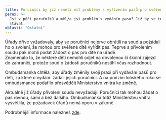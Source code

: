 ```yaml
---
title: Poručníci by již neměli mít problémy s vyřízením pasů pro svěřené děti
perex: >-
  Jsi v péči poručníků a měl/a jsi problém s vydáním pasu? Již by se to nemělo
  stávat.
oblasti: "Ostatní"
---
```


<p>Úřady dříve vyžadovaly, aby se poručníci nejprve obrátili na soud a požádali ho o svolení, že mohou pro svěřené dítě vyřídit pas. Teprve s přivolením soudu pak mohli podat žádost o pas pro dítě na úřadě. <br />Znamenalo to, že některé děti nemohli odjet na dovolenou či školní zájezd do zahraničí, protože soud o žádosti poručníků nestihl včas rozhodnout.</p><p>Ombudsmanka chtěla, aby úřady změnily svoji praxi při vydávání pasů pro děti, za které o vydání&nbsp; žádali jejich poručníci. A na podzim loňského roku se ombudsmance podařilo přesvědčit Ministerstvo vnitra ke změně. </p><p>Aktuálně již úřady přivolení soudu nevyžadují. Poručníci tak mohou žádat o pas rovnou, sami a bez dalšího. Ombudsmanka totiž Ministerstvu vnitra vysvětlila, že požadavek úřadů nemá oporu v zákoně.</p><p>Podrobnější informace nalezneš <a href="https://eso.ochrance.cz/Nalezene/Edit/6132" target="_blank">zde</a>.&nbsp;</p></div>

